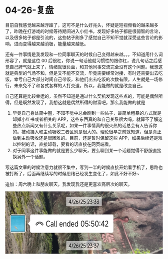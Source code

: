# 04-26-复盘


目前自我感觉越来越浮躁了，这可不是什么好兆头，怀疑是短视频看的越来越多了，昨晚在打游戏的时候等待期间进入小红书，发现好多帖子都是很弱智的言论，以及很多帖子都是引流的，这些帖子刷多了感觉自己不知不觉就深受这些言论的影响，进而变得越来越消极，能量越来越低。

还有一件事情是我发现和一位同事聊天的时候自己变得越来越。。。不知道用什么词形容了，就是这位 00 后很杠，你说一句话他就习惯性的跟你杠，说几句话之后感觉自己脾气就上来了，情绪就很负面，和其他同事交流完全没有这个问题。我想这就是典型的气场不和，但是又不能不交流，毕竟需要经常对接，有时还需要出去吃饭，幸亏自己大部分时间自己带饭，和他们出去吃饭的次数有限。人生就是一场修行，未来免不了和各式各样的人打交道，所以，我能做的就是改变自己。

自己还算是比较幸运的，虽然不知道是通过什么契机发现这些点的，可能是偶然所得，但是既然发现了，我想这就是偶然所得的财富吧。那么我能做的就是

1. 毕竟自己身处简中圈，不知不觉中总会刷到一些帖子，最简单粗暴的方式就是卸掉小红书或者相关的 APP，这些东西真的和自己关系很大吗，就算不了解这些热点新闻又有什么关系呢，如果一件事情真的很火热的话总会有人告诉你的。被动摄入和主动吸收二者区别是很大的。理论很早之前就知道，但是真正做到主动吸收还是很困难的。目前，还是暂时保留这些 APP，如果后续还是难以控制的话，直接卸载，要看的话直接在网页端看。
2. 对于同事这件事能做的就是要么少聊天，要么聊到某一个话题觉得不舒服直接换另外一个话题。

写这篇文章的时候注意力就很不集中，写到一半的时候直接开始看手机了，思路也被打断了，后面再继续写的时候思绪已经发生变化了，如此不好不好~

追加：周六晚上和朋友聊天，我发现我还是更喜欢高层次的聊天。
<div style="text-align: center;">
  <img src="chat.jpg" alt="通话时长" title="通话时长" width="600" height="200" />
</div>
